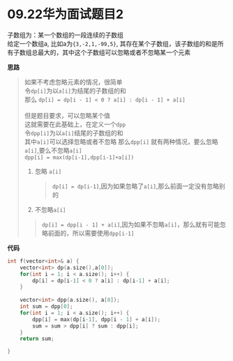 # 09.22华为面试题目2
子数组为：某一个数组的一段连续的子数组 \
给定一个数组a, 比如a为`{3,-2,1,-99,5}`, 其存在某个子数组，该子数组的和是所有子数组总最大的，其中这个子数组可以忽略或者不忽略某一个元素

**思路**
> 如果不考虑忽略元素的情况，很简单 \
> 令`dp[i]`为以`a[i]`为结尾的子数组的和 \
>那么 `dp[i] = dp[i - 1] < 0 ? a[i] : dp[i - 1] + a[i]` \
>  \
> 但是题目要求，可以忽略某个值  
>这就需要在此基础上，在定义一个`dpp` \
> 令`dpp[i]`为以`a[i]`结尾的子数组的和 \
> 其中`a[i]`可以选择忽略或者不忽略
> 那么`dpp[i]` 就有两种情况，要么忽略`a[i]`,要么不忽略`a[i]` \
> `dpp[i] = max(dp[i-1],dpp[i-1]+a[i])`
> 1. 忽略 `a[i]` 
>    >  `dp[i] = dp[i-1]`,因为如果忽略了`a[i]`,那么前面一定没有忽略别的 
> 2. 不忽略`a[i]`
>   >   `dp[i] = dpp[i - 1] + a[i]`,因为如果不忽略`a[i]`，那么就有可能忽略前面的，所以需要使用`dpp[i-1]` 
> 

**代码**
```c++
int f(vector<int>& a) {
    vector<int> dp(a.size(),a[0]);
    for(int i = 1; i < a.size(); i++) {
        dp[i] = dp[i-1] < 0 ? a[i] : dp[i-1] + a[i];
    }
    
    vector<int> dpp(a.size(), a[0]);
    int sum = dpp[0];
    for(int i = 1; i < a.size(); i++) {
        dpp[i] = max(dp[i-1], dpp[i - 1] + a[i]);
        sum = sum > dpp[i] ? sum : dpp[i];
    }
    return sum;

}
```